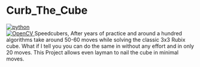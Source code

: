 # Curb_The_Cube 
<a href="https://www.python.org" target="_blank"> <img src="https://img.shields.io/badge/Python-3776AB?style=for-the-badge&logo=python&logoColor=white" alt="python" /> </a> 
<br>
<a href="https://opencv.org/" target="_blank"> <img src="https://img.shields.io/badge/OpenCV-27338e?style=for-the-badge&logo=OpenCV&logoColor=white" alt="OpenCV" /> </a> 
Speedcubers, After years of practice and around a hundred algorithms take around 50-60 moves while solving the classic 3x3 Rubix cube. What if I tell you you can do the same in without any effort and in only 20 moves. This Project allows even layman to nail the cube in minimal moves.
